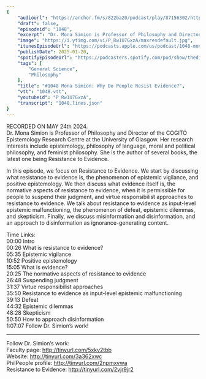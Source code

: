 ```yaml
---
{
	"audiourl": "https://anchor.fm/s/822ba20/podcast/play/87156302/https%3A%2F%2Fd3ctxlq1ktw2nl.cloudfront.net%2Fstaging%2F2024-4-24%2F3e8bbf1a-5244-9eed-3259-3397dc1329e2.m4a",
	"draft": false,
	"episodeid": "1048",
	"excerpt": "Dr. Mona Simion is Professor of Philosophy and Director of the COGITO Epistemology Research Centre at the University of Glasgow. Her research interests include epistemology, philosophy of language, moral and political philosophy, and feminist philosophy. She is the author of several books, the latest one being Resistance to Evidence.",
	"image": "https://i.ytimg.com/vi/P_Rw1U7GxzA/maxresdefault.jpg",
	"itunesEpisodeUrl": "https://podcasts.apple.com/us/podcast/1048-mona-simion-why-do-people-resist-evidence/id1451347236?i=1000684740219&uo=4",
	"publishDate": 2025-01-20,
	"spotifyEpisodeUrl": "https://podcasters.spotify.com/pod/show/thedissenter/episodes/1048-Mona-Simion-Why-Do-People-Resist-Evidence-e2k2a4e",
	"tags": [
		"General Science",
		"Philosophy"
	],
	"title": "#1048 Mona Simion: Why Do People Resist Evidence?",
	"vtt": "1048.vtt",
	"youtubeid": "P_Rw1U7GxzA",
	"transcript": "1048.lines.json"
}
---
```

RECORDED ON MAY 24th 2024.  
Dr. Mona Simion is Professor of Philosophy and Director of the COGITO Epistemology Research Centre at the University of Glasgow. Her research interests include epistemology, philosophy of language, moral and political philosophy, and feminist philosophy. She is the author of several books, the latest one being Resistance to Evidence.

In this episode, we focus on Resistance to Evidence. We start by discussing what resistance to evidence is, the phenomenon of epistemic vigilance, and positive epistemology. We then discuss what evidence itself is, the normative aspects of resistance to evidence, when it is permissible for people to suspend their judgment, and virtue responsibilist approaches to resistance to evidence. We talk about resistance to evidence as input-level epistemic malfunctioning, the phenomenon of defeat, epistemic dilemmas, and skepticism. Finally, we discuss misinformation and disinformation, and an approach to disinformation as ignorance-generating content.

Time Links:  
<time>00:00</time> Intro  
<time>00:26</time> What is resistance to evidence?  
<time>05:35</time> Epistemic vigilance  
<time>10:52</time> Positive epistemology  
<time>15:05</time> What is evidence?  
<time>20:25</time> The normative aspects of resistance to evidence  
<time>26:48</time> Suspending judgment  
<time>31:37</time> Virtue responsibilist approaches  
<time>35:50</time> Resistance to evidence as input-level epistemic malfunctioning  
<time>39:13</time> Defeat  
<time>44:32</time> Epistemic dilemmas  
<time>48:28</time> Skepticism  
<time>50:50</time> How to approach disinformation  
<time>1:07:07</time> Follow Dr. Simion’s work!

---

Follow Dr. Simion’s work:  
Faculty page: http://tinyurl.com/5xkv2tbb  
Website: http://tinyurl.com/3a362xwc  
PhilPeople profile: http://tinyurl.com/2npmxvwa  
Resistance to Evidence: http://tinyurl.com/2vjr9jr2
